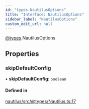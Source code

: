 ```yaml
---
id: "types.NautilusOptions"
title: "Interface: NautilusOptions"
sidebar_label: "NautilusOptions"
custom_edit_url: null
---
```


[@types](../modules/types.md).NautilusOptions

## Properties

### skipDefaultConfig

• **skipDefaultConfig**: `boolean`

#### Defined in

[nautilus/src/@types/Nautilus.ts:17](https://github.com/deltaDAO/nautilus/blob/75cfaa6/src/@types/Nautilus.ts#L17)
